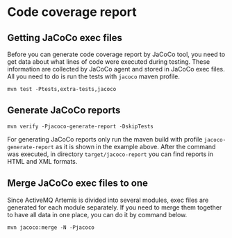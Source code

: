 # Code coverage report

## Getting JaCoCo exec files

Before you can generate code coverage report by JaCoCo tool,
you need to get data about what lines of code were executed
during testing. These information are collected by JaCoCo
agent and stored in JaCoCo exec files. All you need to do
is run the tests with `jacoco` maven profile.

```
mvn test -Ptests,extra-tests,jacoco
```

## Generate JaCoCo reports

```
mvn verify -Pjacoco-generate-report -DskipTests
```

For generating JaCoCo reports only run the maven build
with profile `jacoco-generate-report` as it is shown
in the example above. After the command was executed,
in directory `target/jacoco-report` you can find
reports in HTML and XML formats.

## Merge JaCoCo exec files to one

Since ActiveMQ Artemis is divided into several modules,
exec files are generated for each module separately.
If you need to merge them together to have all data
in one place, you can do it by command below.

```
mvn jacoco:merge -N -Pjacoco
```


